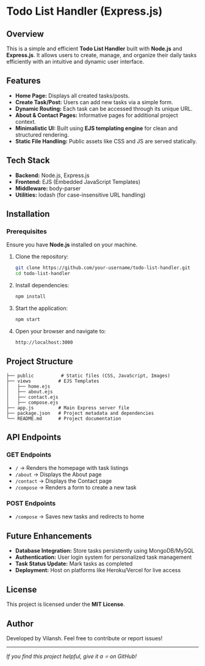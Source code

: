 # Todo List Handler (Express.js)

## Overview
This is a simple and efficient **Todo List Handler** built with **Node.js** and **Express.js**. It allows users to create, manage, and organize their daily tasks efficiently with an intuitive and dynamic user interface.

## Features
- **Home Page:** Displays all created tasks/posts.
- **Create Task/Post:** Users can add new tasks via a simple form.
- **Dynamic Routing:** Each task can be accessed through its unique URL.
- **About & Contact Pages:** Informative pages for additional project context.
- **Minimalistic UI:** Built using **EJS templating engine** for clean and structured rendering.
- **Static File Handling:** Public assets like CSS and JS are served statically.

## Tech Stack
- **Backend:** Node.js, Express.js
- **Frontend:** EJS (Embedded JavaScript Templates)
- **Middleware:** body-parser
- **Utilities:** lodash (for case-insensitive URL handling)

## Installation

### Prerequisites
Ensure you have **Node.js** installed on your machine.

1. Clone the repository:
   ```sh
   git clone https://github.com/your-username/todo-list-handler.git
   cd todo-list-handler
   ```

2. Install dependencies:
   ```sh
   npm install
   ```

3. Start the application:
   ```sh
   npm start
   ```

4. Open your browser and navigate to:
   ```sh
   http://localhost:3000
   ```

## Project Structure
```
├── public          # Static files (CSS, JavaScript, Images)
├── views          # EJS Templates
│   ├── home.ejs
│   ├── about.ejs
│   ├── contact.ejs
│   ├── compose.ejs
├── app.js         # Main Express server file
├── package.json   # Project metadata and dependencies
└── README.md      # Project documentation
```

## API Endpoints
### GET Endpoints
- `/` → Renders the homepage with task listings
- `/about` → Displays the About page
- `/contact` → Displays the Contact page
- `/compose` → Renders a form to create a new task

### POST Endpoints
- `/compose` → Saves new tasks and redirects to home

## Future Enhancements
- **Database Integration:** Store tasks persistently using MongoDB/MySQL
- **Authentication:** User login system for personalized task management
- **Task Status Update:** Mark tasks as completed
- **Deployment:** Host on platforms like Heroku/Vercel for live access

## License
This project is licensed under the **MIT License**.

## Author
Developed by Vilansh. Feel free to contribute or report issues!

---
_If you find this project helpful, give it a ⭐ on GitHub!_


